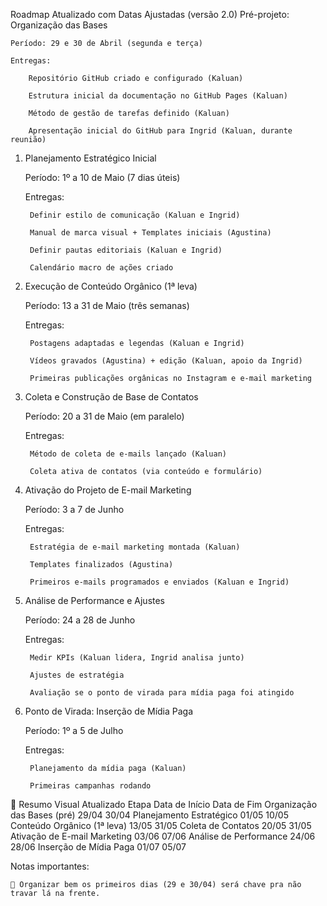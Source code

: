 Roadmap Atualizado com Datas Ajustadas (versão 2.0)
Pré-projeto: Organização das Bases

    Período: 29 e 30 de Abril (segunda e terça)

    Entregas:

        Repositório GitHub criado e configurado (Kaluan)

        Estrutura inicial da documentação no GitHub Pages (Kaluan)

        Método de gestão de tarefas definido (Kaluan)

        Apresentação inicial do GitHub para Ingrid (Kaluan, durante reunião)

1. Planejamento Estratégico Inicial

    Período: 1º a 10 de Maio (7 dias úteis)

    Entregas:

        Definir estilo de comunicação (Kaluan e Ingrid)

        Manual de marca visual + Templates iniciais (Agustina)

        Definir pautas editoriais (Kaluan e Ingrid)

        Calendário macro de ações criado

2. Execução de Conteúdo Orgânico (1ª leva)

    Período: 13 a 31 de Maio (três semanas)

    Entregas:

        Postagens adaptadas e legendas (Kaluan e Ingrid)

        Vídeos gravados (Agustina) + edição (Kaluan, apoio da Ingrid)

        Primeiras publicações orgânicas no Instagram e e-mail marketing

3. Coleta e Construção de Base de Contatos

    Período: 20 a 31 de Maio (em paralelo)

    Entregas:

        Método de coleta de e-mails lançado (Kaluan)

        Coleta ativa de contatos (via conteúdo e formulário)

4. Ativação do Projeto de E-mail Marketing

    Período: 3 a 7 de Junho

    Entregas:

        Estratégia de e-mail marketing montada (Kaluan)

        Templates finalizados (Agustina)

        Primeiros e-mails programados e enviados (Kaluan e Ingrid)

5. Análise de Performance e Ajustes

    Período: 24 a 28 de Junho

    Entregas:

        Medir KPIs (Kaluan lidera, Ingrid analisa junto)

        Ajustes de estratégia

        Avaliação se o ponto de virada para mídia paga foi atingido

6. Ponto de Virada: Inserção de Mídia Paga

    Período: 1º a 5 de Julho

    Entregas:

        Planejamento da mídia paga (Kaluan)

        Primeiras campanhas rodando

📆 Resumo Visual Atualizado
Etapa	Data de Início	Data de Fim
Organização das Bases (pré)	29/04	30/04
Planejamento Estratégico	01/05	10/05
Conteúdo Orgânico (1ª leva)	13/05	31/05
Coleta de Contatos	20/05	31/05
Ativação de E-mail Marketing	03/06	07/06
Análise de Performance	24/06	28/06
Inserção de Mídia Paga	01/07	05/07

Notas importantes:

    🎯 Organizar bem os primeiros dias (29 e 30/04) será chave pra não travar lá na frente.


